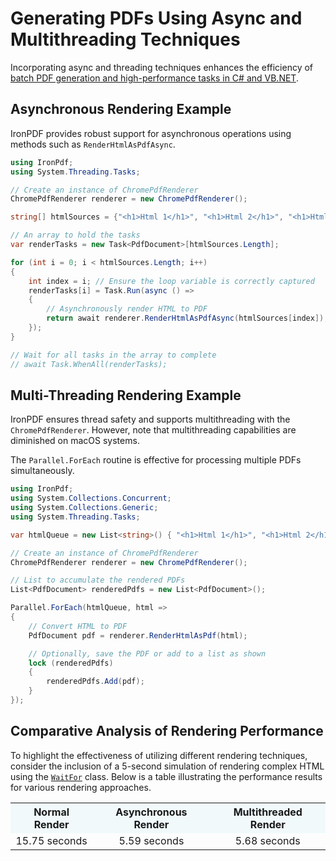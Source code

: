 # Generating PDFs Using Async and Multithreading Techniques

Incorporating async and threading techniques enhances the efficiency of [batch PDF generation and high-performance tasks in C# and VB.NET](https://ironpdf.com/docs/).

## Asynchronous Rendering Example

IronPDF provides robust support for asynchronous operations using methods such as `RenderHtmlAsPdfAsync`.

```cs
using IronPdf;
using System.Threading.Tasks;

// Create an instance of ChromePdfRenderer
ChromePdfRenderer renderer = new ChromePdfRenderer();

string[] htmlSources = {"<h1>Html 1</h1>", "<h1>Html 2</h1>", "<h1>Html 3</h1>"};

// An array to hold the tasks
var renderTasks = new Task<PdfDocument>[htmlSources.Length];

for (int i = 0; i < htmlSources.Length; i++)
{
    int index = i; // Ensure the loop variable is correctly captured
    renderTasks[i] = Task.Run(async () =>
    {
        // Asynchronously render HTML to PDF
        return await renderer.RenderHtmlAsPdfAsync(htmlSources[index]);
    });
}

// Wait for all tasks in the array to complete
// await Task.WhenAll(renderTasks);
```

## Multi-Threading Rendering Example

IronPDF ensures thread safety and supports multithreading with the `ChromePdfRenderer`. However, note that multithreading capabilities are diminished on macOS systems.

The `Parallel.ForEach` routine is effective for processing multiple PDFs simultaneously.

```cs
using IronPdf;
using System.Collections.Concurrent;
using System.Collections.Generic;
using System.Threading.Tasks;

var htmlQueue = new List<string>() { "<h1>Html 1</h1>", "<h1>Html 2</h1>", "<h1>Html 3</h1>" };

// Create an instance of ChromePdfRenderer
ChromePdfRenderer renderer = new ChromePdfRenderer();

// List to accumulate the rendered PDFs
List<PdfDocument> renderedPdfs = new List<PdfDocument>();

Parallel.ForEach(htmlQueue, html =>
{
    // Convert HTML to PDF
    PdfDocument pdf = renderer.RenderHtmlAsPdf(html);

    // Optionally, save the PDF or add to a list as shown
    lock (renderedPdfs)
    {
        renderedPdfs.Add(pdf);
    }
});
```

## Comparative Analysis of Rendering Performance

To highlight the effectiveness of utilizing different rendering techniques, consider the inclusion of a 5-second simulation of rendering complex HTML using the [`WaitFor`](https://ironpdf.com/how-to/waitfor/) class. Below is a table illustrating the performance results for various rendering approaches.

<table class="table" style="text-align: center;">
    <tr style="background-color: rgb(241 249 251);">
        <th style="text-align: center;">Normal Render</th>
        <th style="text-align: center;">Asynchronous Render</th>
        <th style="text-align: center;">Multithreaded Render</th>
    </tr>
    <tr>
        <td>15.75 seconds</td>
        <td>5.59 seconds</td>
        <td>5.68 seconds</td>
    </tr>
</table>